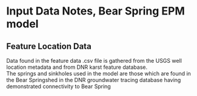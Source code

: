 # Input Data Notes, Bear Spring EPM model

## Feature Location Data
Data found in the feature data .csv file is gathered from the USGS well location metadata and from DNR karst feature database.  
The springs and sinkholes used in the model are those which are found in the Bear Springshed in the DNR groundwater tracing database having demonstrated connectivity to Bear Spring
